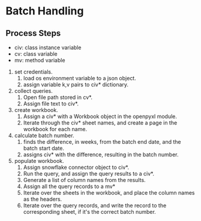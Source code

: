 # Batch Handling

## Process Steps
* civ: class instance variable
* cv: class variable
* mv: method variable
1. set credentials.
    1. load os environment variable to a json object.
    2. assign variable k,v pairs to civ* dictionary.
2. collect queries.
    1. Open file path stored in cv*.
    2. Assign file text to civ*.
3. create workbook.
    1. Assign a civ* with a Workbook object in the openpyxl module.
    2. Iterate through the civ* sheet names, and create a page in the workbook for each name.
4. calculate batch number.
    1. finds the difference, in weeks, from the batch end date, and the batch start date.
    2. assigns civ* with the difference, resulting in the batch number.
5. populate workbook.
    1. Assign snowflake connector object to civ*.
    2. Run the query, and assign the query results to a civ*.
    3. Generate a list of column names from the results.
    4. Assign all the query records to a mv*
    5. Iterate over the sheets in the workbook, and place the column names as the headers.
    6. Iterate over the query records, and write the record to the corresponding sheet, if it's the correct batch number.